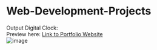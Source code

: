 # Web-Development-Projects
Output Digital Clock:<br>
Preview here: [Link to Portfolio Website](https://gaganpreetkaurkalsi.netlify.app/)<br>
![image](https://user-images.githubusercontent.com/115497816/232593693-6fdf5f5e-a5ad-4e9b-91fa-ad9b45f4a8f3.png)
